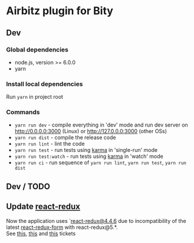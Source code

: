 # Airbitz plugin for Bity

## Dev

### Global dependencies

+ node.js, version >= 6.0.0
+ yarn

### Install local dependencies

Run `yarn` in project root

### Commands

+ `yarn run dev` - compile everything in 'dev' mode and run dev server on 
http://0.0.0.0:3000 (Linux) or http://127.0.0.0:3000 (other OSs)
+ `yarn run dist` - compile the release code
+ `yarn run lint` - lint the code
+ `yarn run test` - run tests using [karma](https://karma-runner.github.io/) in 'single-run' mode
+ `yarn run test:watch` - run tests using [karma](https://karma-runner.github.io/) in 'watch' mode
+ `yarn run ci` - run sequence of `yarn run lint`, `yarn run test`, `yarn run dist`

## Dev / TODO

## Update [react-redux](https://github.com/reactjs/react-redux)

Now the application uses `react-redux@4.4.6 due to incompatibility of 
the latest [react-redux-form](https://github.com/davidkpiano/react-redux-form/) with react-redux@5.*.  
See [this](https://github.com/davidkpiano/react-redux-form/issues/623), 
[this](https://github.com/davidkpiano/react-redux-form/issues/592) and 
[this](https://github.com/reactjs/react-redux/pull/589) tickets
